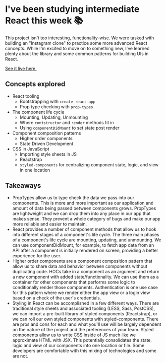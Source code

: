 # I've been studying intermediate React this week 📚

This project isn't too interesting, functionality-wise. We were tasked with building an "Instagram clone" to practice some more advanced React concepts. While I'm excited to move on to something new, I've learned plenty about the library and some common patterns for building UIs in React.

[See it live here.](https://jb-insta-clone.netlify.com/)

## Concepts explored

- React tooling
  - Bootstrapping with `create-react-app`
  - Prop type checking with `prop-types`
- The component life cycle
  - Mounting, Updating, Unmounting
  - Where `contstructor` and `render` methods fit in
  - Using `componentDidMount` to set state post render
- Component composition patterns
  - Higher order components
  - State Driven Development
- CSS in JavaScript
  - Importing style sheets in JS
  - Reactstrap
  - `styled-components` for centralizing component state, logic, and view in one location

## Takeaways

- PropTypes allow us to type check the data we pass into our components. This is more and more important as our application and amount of data being passed between components grows. PropTypes are lightweight and we can drop them into any place in our app that makes sense. They prevent a whole category of bugs and make our app more reliable and easier to maintain.
- React provides a number of component methods that allow us to hook into different stages of a component's life cycle. The three main phases of a component's life cycle are mounting, updating, and unmounting. We can use componentDidMount, for example, to fetch app data from an API after a component is initially rendered on screen, providing a better experience for the user.
- Higher order components are a component composition pattern that allow us to share data and behavior between components without duplicating code. HOCs take in a component as an argument and return a new component with added state/functionality. We can use them as a container for other components that performs some logic to conditionally render those components. Authentication is one use case for this pattern where we render either the app view or a login view based on a check of the user's credentials.
- Styling in React can be accomplished in a few different ways. There are traditional style sheets and associated tooling (LESS, Sass, PostCSS), we can import a pre-built library of styled components (Reactstrap), or we can roll our own styled components with styled-components. There are pros and cons for each and what you'll use will be largely dependent on the nature of the project and the preferences of your team. Styled components allow us to write CSS inside of JS much like we approximate HTML with JSX. This potentially consolidates the state, logic and view of our components into one location or file. Some developers are comfortable with this mixing of technologies and some are not.
